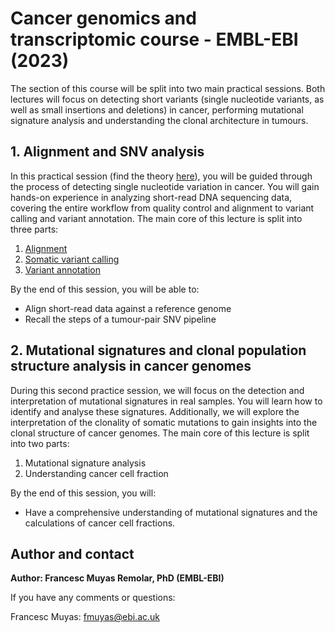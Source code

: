 # Cancer genomics and transcriptomic course - EMBL-EBI (2023)

The section of this course will be split into two main practical sessions. Both lectures will focus on detecting short variants (single nucleotide variants, as well as small insertions and deletions) in cancer, performing mutational signature analysis and understanding the clonal architecture in tumours. 

## 1. Alignment and SNV analysis
In this practical session (find the theory [here](https://github.com/cortes-ciriano-lab/CancerGenomicsCourse_EMBL-EBI/blob/main/presentations/Introduction_to_somatic_variant_calling.CancerGenomicsTranscriptomics2023.Fmuyas.pdf)), you will be guided through the process of detecting single nucleotide variation in cancer. You will gain hands-on experience in analyzing short-read DNA sequencing data, covering the entire workflow from quality control and alignment to variant calling and variant annotation. The main core of this lecture is split into three parts:

1. [Alignment](https://github.com/cortes-ciriano-lab/CancerGenomicsCourse_EMBL-EBI/blob/main/docs/Alignment.md)
2. [Somatic variant calling](https://github.com/cortes-ciriano-lab/CancerGenomicsCourse_EMBL-EBI/blob/main/docs/VariantCalling.md)
3. [Variant annotation](https://github.com/cortes-ciriano-lab/CancerGenomicsCourse_EMBL-EBI/blob/main/docs/VariantAnnotation.md)

By the end of this session, you will be able to:
- Align short-read data against a reference genome
- Recall the steps of a tumour-pair SNV pipeline

## 2. Mutational signatures and clonal population structure analysis in cancer genomes
During this second practice session, we will focus on the detection and interpretation of mutational signatures in real samples. You will learn how to identify and analyse these signatures. Additionally, we will explore the interpretation of the clonality of somatic mutations to gain insights into the clonal structure of cancer genomes. The main core of this lecture is split into two parts:

1. Mutational signature analysis
2. Understanding cancer cell fraction

By the end of this session, you will:
- Have a comprehensive understanding of mutational signatures and the calculations of cancer cell fractions.

## Author and contact
**Author: Francesc Muyas Remolar, PhD (EMBL-EBI)**
  
If you have any comments or questions:

Francesc Muyas: fmuyas@ebi.ac.uk
